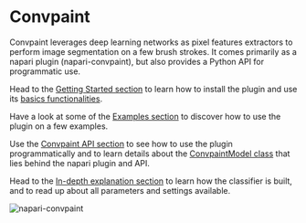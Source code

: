 # Convpaint

Convpaint leverages deep learning networks as pixel features extractors to perform image segmentation on a few brush strokes. It comes primarily as a napari plugin (napari-convpaint), but also provides a Python API for programmatic use.

Head to the [Getting Started section](https://guiwitz.github.io/napari-convpaint/book/Installation.html) to learn how to install the plugin and use its [basics functionalities](https://guiwitz.github.io/napari-convpaint/book/First_steps.html).

Have a look at some of the [Examples section](https://guiwitz.github.io/napari-convpaint/book/Timelapse.html) to discover how to use the plugin on a few examples.

Use the [Convpaint API section](https://guiwitz.github.io/napari-convpaint/book/Convpaint_api.html) to see how to use the plugin programmatically and to learn details about the [ConvpaintModel class](https://guiwitz.github.io/napari-convpaint/book/ConvpaintModel.html) that lies behind the napari plugin and API.

Head to the [In-depth explanation section](https://guiwitz.github.io/napari-convpaint/book/Description.html) to learn how the classifier is built, and to read up about all parameters and settings available.

![napari-convpaint](https://github.com/guiwitz/napari-convpaint/raw/main/images/convpaint.gif)
